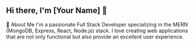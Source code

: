 ## Hi there, I'm [Your Name] 👋

🚀 About Me
I'm a passionate Full Stack Developer specializing in the MERN (MongoDB, Express, React, Node.js) stack. I love creating web applications that are not only functional but also provide an excellent user experience.




<!--
**suraz-101/suraz-101** is a ✨ _special_ ✨ repository because its `README.md` (this file) appears on your GitHub profile.

Here are some ideas to get you started:

- 🔭 I’m currently working on ...
- 🌱 I’m currently learning ...
- 👯 I’m looking to collaborate on ...
- 🤔 I’m looking for help with ...
- 💬 Ask me about ...
- 📫 How to reach me: ...
- 😄 Pronouns: ...
- ⚡ Fun fact: ...
-->


